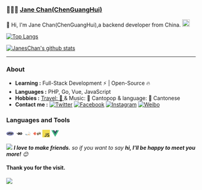 
### 👨🏼‍💻 [Jane Chan(ChenGuangHui)](http://www.17wangku.com)

👋 Hi, I'm Jane Chan(ChenGuangHui),a backend developer from China. <img src="https://pic.sopili.net/pub/emoji/twitter/2/72x72/1f1e8-1f1f3.png" width=20 height=20>

[![Top Langs](https://github-readme-stats.vercel.app/api/top-langs/?username=JanesChan&layout=compact)](https://github.com/anuraghazra/github-readme-stats)

[![JanesChan's github stats](https://github-readme-stats.vercel.app/api?username=JanesChan&show_icons=true)](https://github.com/anuraghazra/github-readme-stats)

---------------------------------------------------------------------------------------------------------------------------------------------------------------------------------


### About

-  **Learning :** Full-Stack Development :zap: | Open-Source :fire:    
-  **Languages :** PHP, Go, Vue, JavaScript
-  **Hobbies :** <a href="https://hzz.cool/travel-map" target="_blank"> Travel: 🧳 </a> &  Music: 🎵 Cantopop   & language: :loudspeaker:  Cantonese 
-  **Contact me :** <a href="https://twitter.com/he_zhizheng" target="_blank"><img src="https://cdn.jsdelivr.net/gh/hezhizheng/static-image-hosting@master/image-hosting/20210315142621_MXUICNLHFWEUWXXP.svg" alt="Twitter" width="18px"></a>
<a href="https://www.facebook.com/hezhizheng1026/" target="_blank"><img src="https://cdn.jsdelivr.net/gh/hezhizheng/static-image-hosting@master/image-hosting/20210315142602_APFWHRYWBSXLVWOT.svg" alt="Facebook" width="18px"></a>
<a href="https://www.instagram.com/dexter_ho_cn/" target="_blank"><img src="https://cdn.jsdelivr.net/gh/hezhizheng/static-image-hosting@master/image-hosting/20210315142628_PPXUJHHBSQFLBVGV.svg" alt="Instagram" width="18px"></a>
<a href="https://weibo.com/u/5675317400" target="_blank"><img src="https://cdn.jsdelivr.net/gh/hezhizheng/static-image-hosting@master/image-hosting/20210315142621_UIVDFDDKXSEIBOUE.svg" alt="Weibo" width="18px"></a>

### Languages and Tools

<code><img height="20" src="https://raw.githubusercontent.com/github/explore/80688e429a7d4ef2fca1e82350fe8e3517d3494d/topics/php/php.png"></code>
<code><img height="20" src="https://raw.githubusercontent.com/github/explore/80688e429a7d4ef2fca1e82350fe8e3517d3494d/topics/go/go.png"></code>
<code><img height="20" src="https://raw.githubusercontent.com/github/explore/80688e429a7d4ef2fca1e82350fe8e3517d3494d/topics/mysql/mysql.png"></code>
<code><img height="20" src="https://raw.githubusercontent.com/github/explore/80688e429a7d4ef2fca1e82350fe8e3517d3494d/topics/git/git.png"></code>
<code><img height="20" src="https://raw.githubusercontent.com/github/explore/80688e429a7d4ef2fca1e82350fe8e3517d3494d/topics/javascript/javascript.png"></code>
<code><img height="20" src="https://raw.githubusercontent.com/github/explore/80688e429a7d4ef2fca1e82350fe8e3517d3494d/topics/vue/vue.png"></code>

<img src="https://media.giphy.com/media/LnQjpWaON8nhr21vNW/giphy.gif" width="60"> <em><b>I love to make friends.</b> so if you want to say <b>hi, I'll be happy to meet you more!</b> 😊</em>

#### Thank you for the visit.
![](http://profile-counter.glitch.me/JanesChan/count.svg)

